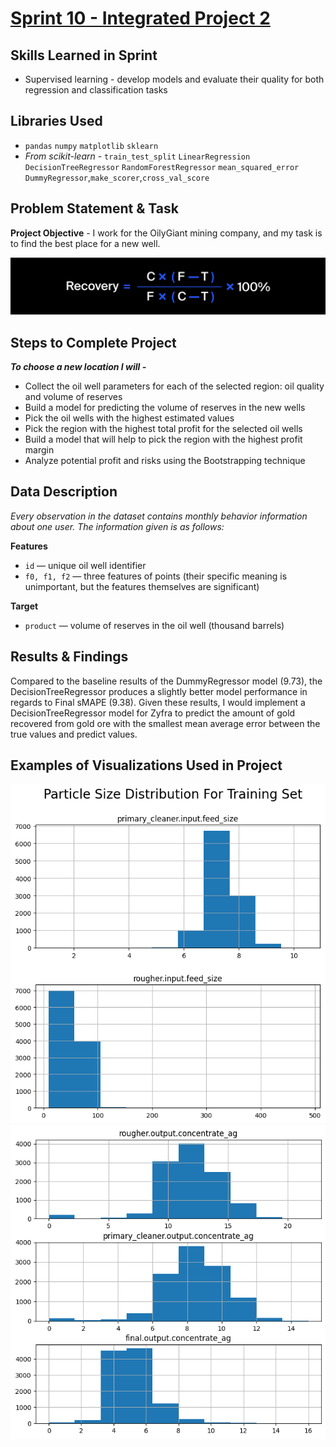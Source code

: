 # [Sprint 10 - Integrated Project 2](https://github.com/brandon-levan/TripleTen-Data-Science-Projects/blob/main/Sprint%2010%20-%20Integrated%20Project%202/Sprint_10_Project.ipynb)

## Skills Learned in Sprint 
- Supervised learning - develop models and evaluate their quality for both regression and classification tasks

## Libraries Used
 - `pandas` `numpy` `matplotlib` `sklearn`
 - *From scikit-learn* - `train_test_split` `LinearRegression` `DecisionTreeRegressor` `RandomForestRegressor` `mean_squared_error` `DummyRegressor`,`make_scorer`,`cross_val_score`
 
## Problem Statement & Task
**Project Objective** - I work for the OilyGiant mining company, and my task is to find the best place for a new well.

![alt text](https://github.com/brandon-levan/TripleTen-Data-Science-Projects/blob/main/Sprint%2010%20-%20Integrated%20Project%202/Assets/recovery.jpeg)

## Steps to Complete Project
**_To choose a new location I will -_**

- Collect the oil well parameters for each of the selected region: oil quality and volume of reserves
- Build a model for predicting the volume of reserves in the new wells
- Pick the oil wells with the highest estimated values
- Pick the region with the highest total profit for the selected oil wells
- Build a model that will help to pick the region with the highest profit margin
- Analyze potential profit and risks using the Bootstrapping technique
   
## Data Description

*Every observation in the dataset contains monthly behavior information about one user. The information given is as follows:*

**Features**
- `id` — unique oil well identifier
- `f0, f1, f2` — three features of points (their specific meaning is unimportant, but the features themselves are significant)

**Target**
- `product` — volume of reserves in the oil well (thousand barrels)
  
## Results & Findings

Compared to the baseline results of the DummyRegressor model (9.73), the DecisionTreeRegressor produces a slightly better model performance in regards to Final sMAPE (9.38). Given these results, I would implement a DecisionTreeRegressor model for Zyfra to predict the amount of gold recovered from gold ore with the smallest mean average error between the true values and predict values.

## Examples of Visualizations Used in Project
![alt text](https://github.com/brandon-levan/TripleTen-Data-Science-Projects/blob/main/Sprint%2010%20-%20Integrated%20Project%202/Assets/particle_size.png)
![alt text](https://github.com/brandon-levan/TripleTen-Data-Science-Projects/blob/main/Sprint%2010%20-%20Integrated%20Project%202/Assets/outputs.png)


